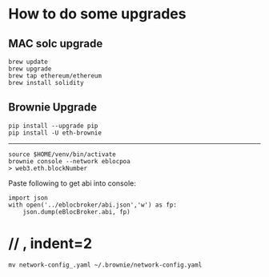 # How to do some upgrades

## MAC solc upgrade

```
brew update
brew upgrade
brew tap ethereum/ethereum
brew install solidity
```

## Brownie Upgrade

```
pip install --upgrade pip
pip install -U eth-brownie
```

-----------------------------------------------------

```
source $HOME/venv/bin/activate
brownie console --network eblocpoa
> web3.eth.blockNumber
```

Paste following to get abi into console:

```
import json
with open('../eblocbroker/abi.json','w') as fp:
    json.dump(eBlocBroker.abi, fp)
```

# // , indent=2


```
mv network-config_.yaml ~/.brownie/network-config.yaml
```
